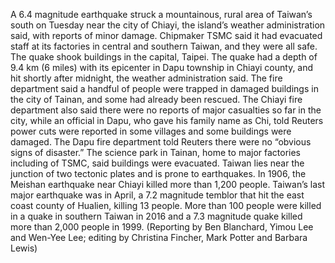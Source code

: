 A 6.4 magnitude earthquake struck a mountainous, rural area of Taiwan’s south on Tuesday near the city of Chiayi, the island’s weather administration said, with reports of minor damage.
Chipmaker TSMC said it had evacuated staff at its factories in central and southern Taiwan, and they were all safe.
The quake shook buildings in the capital, Taipei. The quake had a depth of 9.4 km (6 miles) with its epicenter in Dapu township in Chiayi county, and hit shortly after midnight, the weather administration said.
The fire department said a handful of people were trapped in damaged buildings in the city of Tainan, and some had already been rescued.
The Chiayi fire department also said there were no reports of major casualties so far in the city, while an official in Dapu, who gave his family name as Chi, told Reuters power cuts were reported in some villages and some buildings were damaged.
The Dapu fire department told Reuters there were no “obvious signs of disaster.”
The science park in Tainan, home to major factories including of TSMC, said buildings were evacuated.
Taiwan lies near the junction of two tectonic plates and is prone to earthquakes. In 1906, the Meishan earthquake near Chiayi killed more than 1,200 people.
Taiwan’s last major earthquake was in April, a 7.2 magnitude temblor that hit the east coast county of Hualien, killing 13 people.
More than 100 people were killed in a quake in southern Taiwan in 2016 and a 7.3 magnitude quake killed more than 2,000 people in 1999.
(Reporting by Ben Blanchard, Yimou Lee and Wen-Yee Lee; editing by Christina Fincher, Mark Potter and Barbara Lewis)